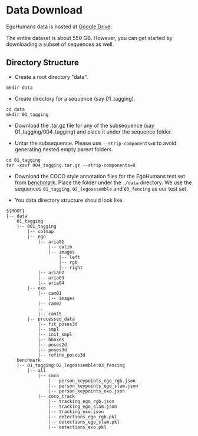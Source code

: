 # Data Download

EgoHumans data is hosted at [Google Drive](https://drive.google.com/drive/u/2/folders/1JD963urzuzV_R_6FOVOtlx8UupwUuknR). 

The entire dataset is about 550 GB. However, you can get started by downloading a subset of sequences as well.

## Directory Structure

- Create a root directory "data".

```shell
mkdir data
```

- Create directory for a sequence (say 01_tagging).
``` shell
cd data
mkdir 01_tagging
```

- Download the .tar.gz file for any of the subsequence (say 01_tagging/004_tagging) and place it under the sequence folder. 

- Untar the subsequence. Please use ```--strip-components=8``` to avoid generating nested empty parent folders.
``` shell
cd 01_tagging
tar -xzvf 004_tagging.tar.gz --strip-components=8
```
- Download the COCO style annotation files for the EgoHumans test set from [benchmark](https://drive.google.com/drive/folders/1cz1P-fO5bkZSbGhCqE1sABDIHHA74JWz?). 
Place the folder under the ```./data``` directory. We use the sequences ```01_tagging```, ```02_legoassemble``` and ```03_fencing``` as our test set.

- You data directory structure should look like.

```
${ROOT}
|-- data
    01_tagging
    |-- 001_tagging
        |-- colmap
        |-- ego
            |-- aria01
                |-- calib
                |-- images
                    |-- left
                    |-- rgb
                    |-- right
            |-- aria02
            |-- aria03
            |-- aria04
        |-- exo
            |-- cam01
                |-- images
            |-- cam02
            ..
            |-- cam15
        |-- processed_data
            |-- fit_poses3d 
            |-- smpl 
            |-- init_smpl
            |-- bboxes
            |-- poses2d
            |-- poses3d
            |-- refine_poses3d
    benchmark
    |-- 01_tagging:02_legoassemble:03_fencing
        |-- all
            |-- coco
                |-- person_keypoints_ego_rgb.json
                |-- person_keypoints_ego_slam.json
                |-- person_keypoints_exo.json
            |-- coco_track
                |-- tracking_ego_rgb.json
                |-- tracking_ego_slam.json
                |-- tracking_exo.json
                |-- detections_ego_rgb.pkl
                |-- detections_ego_slam.pkl
                |-- detections_exo.pkl

```